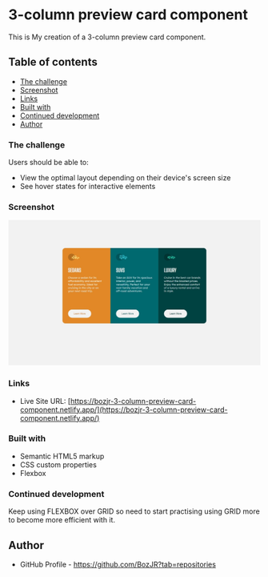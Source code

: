 # 3-column preview card component

This is My creation of a 3-column preview card component.

## Table of contents

  - [The challenge](#the-challenge)
  - [Screenshot](#screenshot)
  - [Links](#links)
  - [Built with](#built-with)
  - [Continued development](#continued-development)
  - [Author](#author)


### The challenge

Users should be able to:

- View the optimal layout depending on their device's screen size
- See hover states for interactive elements

### Screenshot

![](./completion%20pic/3-column-preview-screenshot.jpeg)


### Links

- Live Site URL: [https://bozjr-3-column-preview-card-component.netlify.app/](https://bozjr-3-column-preview-card-component.netlify.app/)


### Built with

- Semantic HTML5 markup
- CSS custom properties
- Flexbox


### Continued development

Keep using FLEXBOX over GRID so need to start practising using GRID more to become more efficient with it.


## Author

- GitHub Profile - https://github.com/BozJR?tab=repositories

